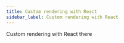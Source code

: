 ```yaml
---
title: Custom rendering with React
sidebar_label: Custom rendering with React
---
```


Custom rendering with React there
